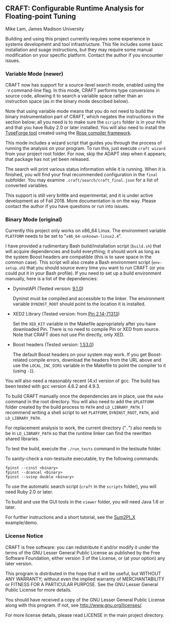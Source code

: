 ## CRAFT: Configurable Runtime Analysis for Floating-point Tuning

Mike Lam, James Madison University

Building and using this project currently requires some experience in systems
development and tool infrastructure. This file includes some basic installation
and suage instructions, but they may require some manual modification on your
specific platform. Contact the author if you encounter issues.


### Variable Mode (newer)


CRAFT now has support for a source-level search mode, enabled using the `-V`
command-line flag. In this mode, CRAFT performs type conversions in source code,
allowing it to search a variable space rather than an instruction space (as in
the binary mode described below).

Note that using variable mode means that you do not need to build the binary
instrumentation part of CRAFT, which negates the instructions in the section
below; all you need is to make sure the `scripts` folder is in your `PATH` and
that you have Ruby 2.0 or later installed. You will also need to install the
[TypeForge tool](https://github.com/rose-compiler/rose-develop/blob/master/projects/CodeThorn/src/typeforge.C)
created using the [Rose compiler framework](https://github.com/rose-compiler/rose-develop).

This mode includes a wizard script that guides you through the process of
running the analysis on your program. To run this, just execute `craft wizard`
from your project root folder.  For now, skip the ADAPT step when it appears;
that package has not yet been released.

The search will print various status information while it is running. When it is
finished, you will find your final recommended configuration in the `final`
subfolder. You may examine `.craft/search/craft_final.json` for a list of
converted variables.

This support is still very brittle and experimental, and it is under active
development as of Fall 2018. More documentation is on the way. Please contact
the author if you have questions or run into issues.


### Binary Mode (original)

Currently this project only works on x86\_64 Linux. The environment variable
`PLATFORM` needs to be set to "`x86_64-unknown-linux2.4`".

I have provided a rudimentary Bash build/installation script (`build.sh`) that
will acquire dependencies and build everything; it should work as long as the
system Boost headers are compatible (this is to save space in the common case).
This script will also create a Bash environment script (`env-setup.sh`) that you
should source every time you want to run CRAFT (or you could put it in your Bash
profile).
If you need to set up a build environment manually, here is a list of the
dependencies:

* DyninstAPI (Tested version: [9.1.0](https://github.com/dyninst/dyninst))

  Dyninst must be compiled and accessible to the linker. The environment variable
  `DYNINST_ROOT` should point to the location it is installed.

* XED2 Library (Tested version: from
  [Pin 2.14-71313](http://software.intel.com/en-us/articles/pintool-downloads))

  Set the `XED_KIT` variable in the Makefile appropriately after you have
  downloaded Pin. There is no need to compile Pin or XED from source. Note that
  CRAFT does not use Pin directly, only XED.

* Boost headers (Tested version:
  [1.53.0](http://sourceforge.net/projects/boost/files/boost/1.53.0/))

  The default Boost headers on your system may work. If you get Boost-related
  compile errors, download the headers from the URL above and use the
  `LOCAL_INC_DIRS` variable in the Makefile to point the compiler to it (using
  `-I`).

You will also need a reasonably recent (4.x) version of gcc. The build has been
tested with gcc version 4.6.2 and 4.9.3.

To build CRAFT manually once the dependencies are in place, use the `make`
command in the root directory. You will also need to add the `$PLATFORM`
folder created by the build process to `PATH` and `LD_LIBRARY_PATH`. I recommend
writing a shell script to set `PLATFORM`, `DYNINST_ROOT`, `PATH`, and
`LD_LIBRARY_PATH`.

For replacement analysis to work, the current directory ("`.`") also needs to be
in `LD_LIBRARY_PATH` so that the runtime linker can find the rewritten shared
libraries.

To test the build, execute the `./run_tests` command in the testsuite folder.

To sanity-check a non-testsuite executable, try the following commands:

    fpinst --cinst <binary>
    fpinst --dcancel <binary>
    fpinst --svinp double <binary>

To use the automatic search script (`craft` in the `scripts` folder), you will
need Ruby 2.0 or later.

To build and use the GUI tools in the `viewer` folder, you will need Java 1.6 or
later.

For further instructions and a short tutorial, see the
[Sum2PI_X](demo/sum2pi_x/README) example/demo.


### License Notice

CRAFT is free software: you can redistribute it and/or modify it under the terms
of the GNU Lesser General Public License as published by the Free Software
Foundation, either version 3 of the License, or (at your option) any later
version.

This program is distributed in the hope that it will be useful, but WITHOUT ANY
WARRANTY; without even the implied warranty of MERCHANTABILITY or FITNESS FOR A
PARTICULAR PURPOSE.  See the GNU Lesser General Public License for more details.

You should have received a copy of the GNU Lesser General Public License along
with this program.  If not, see <http://www.gnu.org/licenses/>.

For more license details, please read LICENSE in the main project directory.

